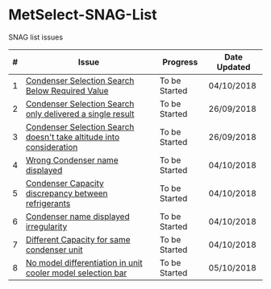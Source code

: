 # MetSelect-SNAG-List
SNAG list issues 

| # | Issue | Progress | Date Updated |
| --- |  ---  | ------ | ------ |
| 1 |[Condenser Selection Search Below Required Value](https://github.com/NicDup/MetSelect-SNAG-List/blob/master/SNAG_1.md)|  To be Started | 04/10/2018 |
| 2 |[Condenser Selection Search only delivered a single result](https://github.com/NicDup/MetSelect-SNAG-List/blob/master/SNAG_2.md)|  To be Started | 26/09/2018 |
| 3 |[Condenser Selection Search doesn't take altitude into consideration](https://github.com/NicDup/MetSelect-SNAG-List/blob/master/SNAG_3.md)|  To be Started | 26/09/2018 |
| 4 |[Wrong Condenser name displayed](https://github.com/NicDup/MetSelect-SNAG-List/blob/master/SNAG_4.md)|  To be Started | 04/10/2018 |
| 5 |[Condenser Capacity discrepancy between refrigerants](https://github.com/NicDup/MetSelect-SNAG-List/blob/master/SNAG_5.md)|  To be Started | 04/10/2018 |
| 6 |[Condenser name displayed irregularity](https://github.com/NicDup/MetSelect-SNAG-List/blob/master/SNAG_6.md)|  To be Started | 04/10/2018 |
| 7 |[Different Capacity for same condenser unit](https://github.com/NicDup/MetSelect-SNAG-List/blob/master/SNAG_7.md)|  To be Started | 04/10/2018 |
| 8 |[No model differentiation in unit cooler model selection bar](https://github.com/NicDup/MetSelect-SNAG-List/blob/master/SNAG_8.md)|  To be Started | 05/10/2018 |




